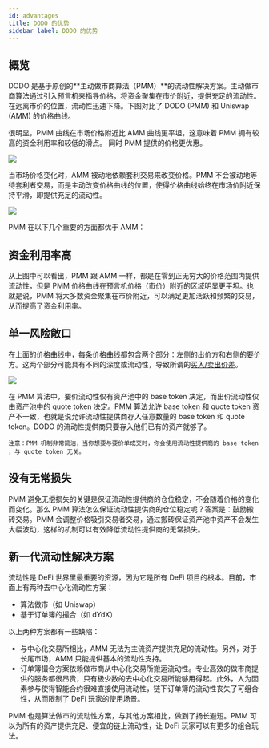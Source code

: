 ```yaml
---
id: advantages
title: DODO 的优势
sidebar_label: DODO 的优势
---
```


## 概览

DODO 是基于原创的**主动做市商算法（PMM）**的流动性解决方案。主动做市商算法通过引入预言机来指导价格，将资金聚集在市价附近，提供充足的流动性。在远离市价的位置，流动性迅速下降。下图对比了 DODO (PMM) 和 Uniswap (AMM) 的价格曲线。

很明显，PMM 曲线在市场价格附近比 AMM 曲线更平坦，这意味着 PMM 拥有较高的资金利用率和较低的滑点。 同时 PMM 提供的价格更优惠。

![](https://dodoex.github.io/cn/img/dodo_curve.jpeg)

当市场价格变化时，AMM 被动地依赖套利交易来改变价格。PMM 不会被动地等待套利者交易，而是主动改变价格曲线的位置，使得价格曲线始终在市场价附近保持平滑，即提供充足的流动性。

![](https://dodoex.github.io/cn/img/dodo_curve_move.jpeg)

PMM 在以下几个重要的方面都优于 AMM：

## 资金利用率高

从上图中可以看出，PMM 跟 AMM 一样，都是在零到正无穷大的价格范围内提供流动性，但是 PMM 价格曲线在预言机价格（市价）附近的区域明显更平坦。也就是说，PMM 将大多数资金聚集在市价附近，可以满足更加活跃和频繁的交易，从而提高了资金利用率。

## 单一风险敞口

在上面的价格曲线中，每条价格曲线都包含两个部分：左侧的出价方和右侧的要价方。这两个部分可能具有不同的深度或流动性，导致所谓的[买入/卖出价差](https://en.wikipedia.org/wiki/Bid%E2%80%93ask_spread)。

![](https://dodoex.github.io/cn/img/dodo_segment.jpeg)

在 PMM 算法中，要价流动性仅有资产池中的 base token 决定，而出价流动性仅由资产池中的 quote token 决定。PMM 算法允许 base token 和 quote token 资产不一致，也就是说允许流动性提供商存入任意数量的 base token 和 quote token。DODO 的流动性提供商只要存入他们已有的资产就够了。

`注意：PMM 机制非常简洁，当你想要与要价单成交时，你会使用流动性提供商的 base token ，与 quote token 无关。`

## 没有无常损失

PMM 避免无偿损失的关键是保证流动性提供商的仓位稳定，不会随着价格的变化而变化。那么 PMM 算法怎么保证流动性提供商的仓位稳定呢？答案是：鼓励搬砖交易。PMM 会调整价格吸引交易者交易，通过搬砖保证资产池中资产不会发生大幅波动，这样的机制可以有效降低流动性提供商的无常损失。

## 新一代流动性解决方案

流动性是 DeFi 世界里最重要的资源，因为它是所有 DeFi 项目的根本。目前，市面上有两种去中心化流动性方案：

- 算法做市（如 Uniswap）
- 基于订单簿的撮合（如 dYdX）

以上两种方案都有一些缺陷：

- 与中心化交易所相比，AMM 无法为主流资产提供充足的流动性。另外，对于长尾市场，AMM 只能提供基本的流动性支持。
- 订单簿撮合方案依赖做市商从中心化交易所搬运流动性。专业高效的做市商提供的服务都很昂贵，只有极少数的去中心化交易所能够用得起。此外，人为因素参与使得智能合约很难直接使用流动性，链下订单簿的流动性丧失了可组合性，从而限制了 DeFi 玩家的使用场景。

PMM 也是算法做市的流动性方案，与其他方案相比，做到了扬长避短。PMM 可以为所有的资产提供充足、便宜的链上流动性，让 DeFi 玩家可以有更多的组合玩法。

<!-- # DODO的优势是什么

流动性是Defi世界最重要的资源，也是所有项目正常运行的基础。当今Defi领域只有两种被验证过的流动性解决方案：

- 算法做市商（例如uniswap）
- 由做市商映射中心化交易所流动性（例如dydx）

但他们各自都有致命缺陷:

- 算法做市商无法提供充沛的流动性，与中心化交易所体验相差甚远。只能在长尾币上提供最基础的流动性支持。
- 映射中心化交易所流动性依赖很多中心化服务，并且价格昂贵，只有少数团队能够承担。并且，此种流动性很难被智能合约调用，使用场景十分狭窄。

而DODO得益于全新的主观做市商算法，在避免这两个缺陷的同时，聚集二者的优点。即充沛且完全在链上的流动性，可以为所有defi项目提供流动性，成为defi世界重要的基础设施。 -->
